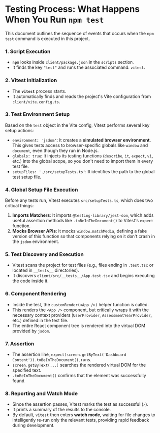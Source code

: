 # Testing Process: What Happens When You Run `npm test`

This document outlines the sequence of events that occurs when the `npm test` command is executed in this project.

### 1. Script Execution

-   **`npm`** looks inside `client/package.json` in the `scripts` section.
-   It finds the key `"test"` and runs the associated command: `vitest`.

### 2. Vitest Initialization

-   The **`vitest`** process starts.
-   It automatically finds and reads the project's Vite configuration from `client/vite.config.ts`.

### 3. Test Environment Setup

Based on the `test` object in the Vite config, Vitest performs several key setup actions:

-   `environment: 'jsdom'`: It creates a **simulated browser environment**. This gives tests access to browser-specific globals like `window` and `document`, even though they run in Node.js.
-   `globals: true`: It injects its testing functions (`describe`, `it`, `expect`, `vi`, etc.) into the global scope, so you don't need to import them in every test file.
-   `setupFiles: './src/setupTests.ts'`: It identifies the path to the global test setup file.

### 4. Global Setup File Execution

Before any tests run, Vitest executes `src/setupTests.ts`, which does two critical things:
1.  **Imports Matchers**: It imports `@testing-library/jest-dom`, which adds useful assertion methods like `.toBeInTheDocument()` to Vitest's `expect` function.
2.  **Mocks Browser APIs**: It mocks `window.matchMedia`, defining a fake version of this function so that components relying on it don't crash in the `jsdom` environment.

### 5. Test Discovery and Execution

-   Vitest scans the project for test files (e.g., files ending in `.test.tsx` or located in `__tests__` directories).
-   It discovers `client/src/__tests__/App.test.tsx` and begins executing the code inside it.

### 6. Component Rendering

-   Inside the test, the `customRender(<App />)` helper function is called.
-   This renders the `<App />` component, but critically wraps it with the necessary context providers (`UserProvider`, `AssessmentYearProvider`, etc.) defined in the test file.
-   The entire React component tree is rendered into the virtual DOM provided by `jsdom`.

### 7. Assertion

-   The assertion line, `expect(screen.getByText('Dashboard Content')).toBeInTheDocument()`, runs.
-   `screen.getByText(...)` searches the rendered virtual DOM for the specified text.
-   `.toBeInTheDocument()` confirms that the element was successfully found.

### 8. Reporting and Watch Mode

-   Since the assertion passes, Vitest marks the test as successful (`✓`).
-   It prints a summary of the results to the console.
-   By default, `vitest` then enters **watch mode**, waiting for file changes to intelligently re-run only the relevant tests, providing rapid feedback during development. 